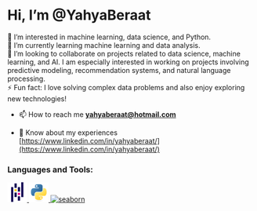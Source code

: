 # Hi, I’m @YahyaBeraat

👀 I’m interested in machine learning, data science, and Python.  
🌱 I’m currently learning machine learning and data analysis.  
💞️ I’m looking to collaborate on projects related to data science, machine learning, and AI. I am especially interested in working on projects involving predictive modeling, recommendation systems, and natural language processing.  
⚡ Fun fact: I love solving complex data problems and also enjoy exploring new technologies!
- 📫 How to reach me **yahyaberaat@hotmail.com**

- 📄 Know about my experiences [https://www.linkedin.com/in/yahyaberaat/](https://www.linkedin.com/in/yahyaberaat/)


<h3 align="left">Languages and Tools:</h3>
<p align="left"> <a href="https://pandas.pydata.org/" target="_blank" rel="noreferrer"> <img src="https://raw.githubusercontent.com/devicons/devicon/2ae2a900d2f041da66e950e4d48052658d850630/icons/pandas/pandas-original.svg" alt="pandas" width="40" height="40"/> </a> <a href="https://www.python.org" target="_blank" rel="noreferrer"> <img src="https://raw.githubusercontent.com/devicons/devicon/master/icons/python/python-original.svg" alt="python" width="40" height="40"/> </a> <a href="https://seaborn.pydata.org/" target="_blank" rel="noreferrer"> <img src="https://seaborn.pydata.org/_images/logo-mark-lightbg.svg" alt="seaborn" width="40" height="40"/> </a> </p>

<!---
YahyaBeraat/YahyaBeraat is a ✨ special ✨ repository because its `README.md` (this file) appears on your GitHub profile.
You can click the Preview link to take a look at your changes.
--->
